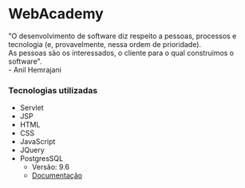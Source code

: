 # WebAcademy

<p>
  "O desenvolvimento de software diz respeito a pessoas, processos e tecnologia (e, provavelmente, nessa ordem de prioridade). 
  <br />As pessoas são os interessados, o cliente para o qual construímos o software".<br />
  - Anil Hemrajani
</p>
<h3>Tecnologias utilizadas</h3>
<ul>
  <li>Servlet</li>
  <li>JSP</li>
  <li>HTML</li>
  <li>CSS</li>
  <li>JavaScript</li>
  <li>JQuery</li>
  <li>PostgresSQL
    <ul>
      <li>Versão: 9.6</li>
      <li> <a href="https://www.postgresql.org/docs/9.6/index.html" target="_blank">Documentação</a> </li>
    </ul>
  </li>
</ul>
